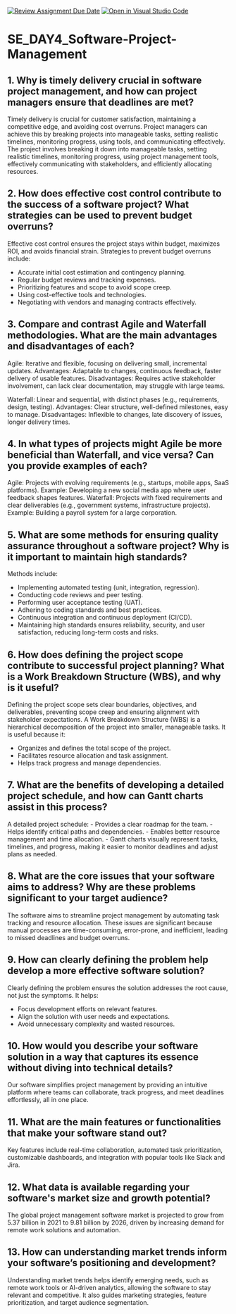 [![Review Assignment Due Date](https://classroom.github.com/assets/deadline-readme-button-22041afd0340ce965d47ae6ef1cefeee28c7c493a6346c4f15d667ab976d596c.svg)](https://classroom.github.com/a/9pw6JKcu)
[![Open in Visual Studio Code](https://classroom.github.com/assets/open-in-vscode-2e0aaae1b6195c2367325f4f02e2d04e9abb55f0b24a779b69b11b9e10269abc.svg)](https://classroom.github.com/online_ide?assignment_repo_id=18481645&assignment_repo_type=AssignmentRepo)
# SE_DAY4_Software-Project-Management
## 1. Why is timely delivery crucial in software project management, and how can project managers ensure that deadlines are met?
  Timely delivery is crucial for customer satisfaction, maintaining a competitive edge, and avoiding cost overruns. Project managers can achieve this by breaking projects into manageable tasks, setting realistic timelines, monitoring progress, using tools, and communicating 
   effectively.
  The project involves breaking it down into manageable tasks, setting realistic timelines, monitoring progress, using project management tools, effectively communicating with stakeholders, and efficiently allocating resources.
  
## 2. How does effective cost control contribute to the success of a software project? What strategies can be used to prevent budget overruns?
  Effective cost control ensures the project stays within budget, maximizes ROI, and avoids financial strain. Strategies to prevent budget overruns include:
  - Accurate initial cost estimation and contingency planning.
  - Regular budget reviews and tracking expenses.
  - Prioritizing features and scope to avoid scope creep.
  - Using cost-effective tools and technologies.
  - Negotiating with vendors and managing contracts effectively.
    
## 3. Compare and contrast Agile and Waterfall methodologies. What are the main advantages and disadvantages of each?
  Agile: Iterative and flexible, focusing on delivering small, incremental updates.
  Advantages: Adaptable to changes, continuous feedback, faster delivery of usable features.
  Disadvantages: Requires active stakeholder involvement, can lack clear documentation, may struggle with large teams.
  
  Waterfall: Linear and sequential, with distinct phases (e.g., requirements, design, testing).
  Advantages: Clear structure, well-defined milestones, easy to manage.
  Disadvantages: Inflexible to changes, late discovery of issues, longer delivery times.
  
## 4. In what types of projects might Agile be more beneficial than Waterfall, and vice versa? Can you provide examples of each?
  Agile: Projects with evolving requirements (e.g., startups, mobile apps, SaaS platforms). Example: Developing a new social media app where user feedback shapes features.
  Waterfall: Projects with fixed requirements and clear deliverables (e.g., government systems, infrastructure projects). Example: Building a payroll system for a large corporation.
  
## 5. What are some methods for ensuring quality assurance throughout a software project? Why is it important to maintain high standards?
  Methods include:
  - Implementing automated testing (unit, integration, regression).
  - Conducting code reviews and peer testing.
  - Performing user acceptance testing (UAT).
  - Adhering to coding standards and best practices.
  - Continuous integration and continuous deployment (CI/CD).
  - Maintaining high standards ensures reliability, security, and user satisfaction, reducing long-term costs and risks.
  
## 6. How does defining the project scope contribute to successful project planning? What is a Work Breakdown Structure (WBS), and why is it useful?
  Defining the project scope sets clear boundaries, objectives, and deliverables, preventing scope creep and ensuring alignment with stakeholder expectations. A Work Breakdown Structure (WBS) is a hierarchical 
  decomposition of the project into smaller, manageable tasks. It is useful because it:
   - Organizes and defines the total scope of the project.
   - Facilitates resource allocation and task assignment.
   - Helps track progress and manage dependencies.

## 7. What are the benefits of developing a detailed project schedule, and how can Gantt charts assist in this process?
  A detailed project schedule:
     - Provides a clear roadmap for the team.
     - Helps identify critical paths and dependencies.
     - Enables better resource management and time allocation.
     - Gantt charts visually represent tasks, timelines, and progress, making it easier to monitor deadlines and adjust plans as needed.

## 8. What are the core issues that your software aims to address? Why are these problems significant to your target audience?
  The software aims to streamline project management by automating task tracking and resource allocation. These issues are significant because manual processes are time-consuming, error-prone, and inefficient, leading to 
  missed deadlines and budget overruns.
  
## 9. How can clearly defining the problem help develop a more effective software solution?
  Clearly defining the problem ensures the solution addresses the root cause, not just the symptoms. It helps:
  - Focus development efforts on relevant features.
  - Align the solution with user needs and expectations.
  - Avoid unnecessary complexity and wasted resources.

## 10. How would you describe your software solution in a way that captures its essence without diving into technical details?
  Our software simplifies project management by providing an intuitive platform where teams can collaborate, track progress, and meet deadlines effortlessly, all in one place.
  
## 11. What are the main features or functionalities that make your software stand out?
  Key features include real-time collaboration, automated task prioritization, customizable dashboards, and integration with popular tools like Slack and Jira.
  
## 12. What data is available regarding your software's market size and growth potential?
  The global project management software market is projected to grow from 5.37 billion in 2021 to 9.81 billion by 2026, driven by increasing demand for remote work solutions and automation.
    
## 13. How can understanding market trends inform your software’s positioning and development?
  Understanding market trends helps identify emerging needs, such as remote work tools or AI-driven analytics, allowing the software to stay relevant and competitive. It also guides marketing strategies, feature 
  prioritization, and target audience segmentation.
